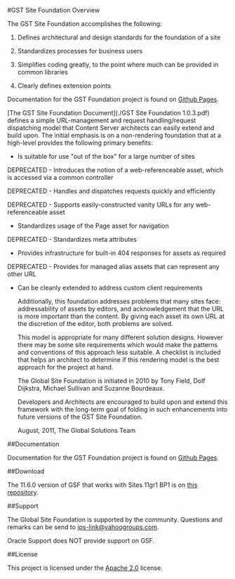 <!--
 Copyright 2012 Oracle Corporation. All Rights Reserved.

 Licensed under the Apache License, Version 2.0 (the "License");
 you may not use this file except in compliance with the License.
 You may obtain a copy of the License at

 http://www.apache.org/licenses/LICENSE-2.0

 Unless required by applicable law or agreed to in writing, software
 distributed under the License is distributed on an "AS IS" BASIS,
 WITHOUT WARRANTIES OR CONDITIONS OF ANY KIND, either express or implied.
 See the License for the specific language governing permissions and
 limitations under the License.
-->

#GST Site Foundation Overview

The GST Site Foundation accomplishes the following:

1. Defines architectural and design standards for the foundation of a site

2. Standardizes processes for business users

3. Simplifies coding greatly, to the point where much can be provided in common libraries

4. Clearly defines extension points

Documentation for the GST Foundation project is found on [Github Pages](http://dolfdijkstra.github.com/gst-foundation).


[The GST Site Foundation Document](./GST Site Foundation 1.0.3.pdf) defines a simple URL-management and request
handling/request dispatching model that Content Server architects can easily extend and build upon. The initial
emphasis is on a non-rendering foundation that at a high-level provides the following primary benefits:

- Is suitable for use "out of the box" for a large number of sites

DEPRECATED - Introduces the notion of a web-referenceable asset, which is accessed via a common controller

DEPRECATED - Handles and dispatches requests quickly and efficiently

DEPRECATED - Supports easily-constructed vanity URLs for any web-referenceable asset

- Standardizes usage of the Page asset for navigation

DEPRECATED - Standardizes meta attributes

- Provides infrastructure for built-in 404 responses for assets as required

DEPRECATED - Provides for managed alias assets that can represent any other URL

- Can be cleanly extended to address custom client requirements


    <DEPRECATED> Additionally, this foundation addresses problems that many sites face: addressability of assets by editors, and
    acknowledgement that the URL is more important than the content.  By giving each asset its own URL at the
    discretion of the editor, both problems are solved.

    This model is appropriate for many different solution designs. However there may be some site requirements which
    would make the patterns and conventions of this approach less suitable.  A checklist is included that helps an
    architect to determine if this rendering model is the best approach for the project at hand.</DEPRECATED>

    The Global Site Foundation is initiated in 2010 by Tony Field, Dolf Dijkstra, Michael Sullivan 
    and Suzanne Bourdeaux.

    Developers and Architects are encouraged to build upon and extend this framework with the long-term goal 
    of folding in such enhancements into future versions of the GST Site Foundation.

    August, 2011, The Global Solutions Team

##Documentation

Documentation for the GST Foundation project is found on [Github Pages](http://dolfdijkstra.github.com/gst-foundation).

##Download

<DEPRECATED>The 11.6.0 version of GSF that works with Sites 11gr1 BP1 is on [this repository](https://github.com/dolfdijkstra/mvn-repository/tree/master/releases/com/fatwire/gst/gst-foundation-core).<DEPRECATED>
 

##Support

The Global Site Foundation is supported by the community. Questions and remarks can be send to ips-link@yahoogroups.com. 

Oracle Support does NOT provide support on GSF.

##License

This project is licensed under the [Apache 2.0](http://www.apache.org/licenses/LICENSE-2.0.html) license.

